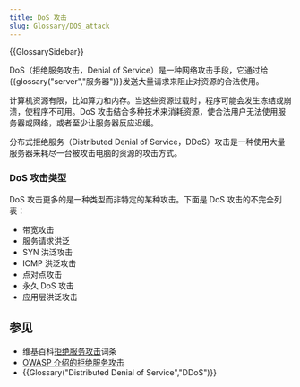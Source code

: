 ```yaml
---
title: DoS 攻击
slug: Glossary/DOS_attack
---
```


{{GlossarySidebar}}

DoS（拒绝服务攻击，Denial of Service）是一种网络攻击手段，它通过给{{glossary("server","服务器")}}发送大量请求来阻止对资源的合法使用。

计算机资源有限，比如算力和内存。当这些资源过载时，程序可能会发生冻结或崩溃，使程序不可用。DoS 攻击结合多种技术来消耗资源，使合法用户无法使用服务器或网络，或者至少让服务器反应迟缓。

分布式拒绝服务（Distributed Denial of Service，DDoS）攻击是一种使用大量服务器来耗尽一台被攻击电脑的资源的攻击方式。

### DoS 攻击类型

DoS 攻击更多的是一种类型而非特定的某种攻击。下面是 DoS 攻击的不完全列表：

- 带宽攻击
- 服务请求洪泛
- SYN 洪泛攻击
- ICMP 洪泛攻击
- 点对点攻击
- 永久 DoS 攻击
- 应用层洪泛攻击

## 参见

- 维基百科[拒绝服务攻击](https://zh.wikipedia.org/wiki/阻斷服務攻擊)词条
- [OWASP 介绍的拒绝服务攻击](https://www.owasp.org/index.php/Denial_of_Service)
- {{Glossary("Distributed Denial of Service","DDoS")}}
